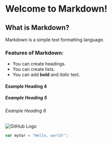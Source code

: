 # Welcome to Markdown!

## What is Markdown?

Markdown is a simple text formatting language.

### Features of Markdown:
- You can create headings.
- You can create lists.
- You can add **bold** and *italic* text.

#### Example Heading 4
##### Example Heading 5
###### Example Heading 6
![GitHub Logo](https://github.githubassets.com/images/modules/logos_page/GitHub-Mark.png)
``` javascript
var myVar = "Hello, world!";
```
